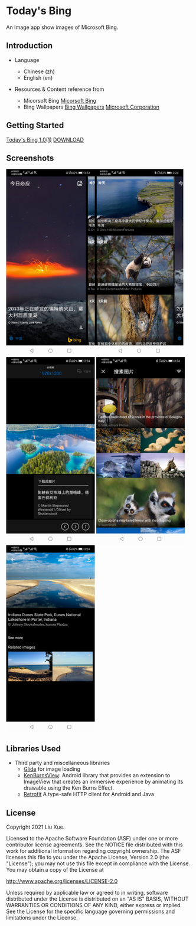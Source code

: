 Today's Bing
============

An Image app show images of Microsoft Bing.

Introduction
------------

* Language
  * Chinese (zh)
  * English (en)

* Resources & Content reference from
  * Micorsoft Bing
[Micorsoft Bing](https://www.bing.com/)
  * Bing Wallpapers
[Bing Wallpapers](https://play.google.com/store/apps/details?id=com.microsoft.bing.wallpapers&hl=en_US&gl=US)
[Microsoft Corporation](https://play.google.com/store/apps/dev?id=6720847872553662727)

Getting Started
---------------

[Today's Bing 1.0(1)](app/release/app-release.apk?raw=true)    [DOWNLOAD](app/release/app-release.apk?raw=true)

Screenshots
-----------

<img src="screenshots/bing_today.jpeg" alt="Today's Bing" title="Today's Bing" width="240px" style="width:240px;" /><img src="screenshots/bing_n_days_ago.jpeg" alt="N Days Ago Bing" title="N Days Ago Bing" style="width:240px;" /><img src="screenshots/bing_detail.jpeg" alt="Detail Bing" title="Detail Bing" style="width:240px;" />
<img src="screenshots/bing_gallery_list.jpeg" alt="Gallery List" title="Gallery List" style="width:240px;" /><img src="screenshots/bing_gallery_detail.jpeg" alt="Gallery Detail" title="Gallery Detail" style="width:240px;" />

Libraries Used
--------------

* Third party and miscellaneous libraries
  * [Glide][0] for image loading
  * [KenBurnsView][1]: Android library that provides an extension to ImageView that creates an immersive experience by animating its drawable using the Ken Burns Effect.
  * [Retrofit][2] A type-safe HTTP client for Android and Java

[0]: https://bumptech.github.io/glide/
[1]: https://github.com/flavioarfaria/KenBurnsView
[2]: https://github.com/square/retrofit

License
-------

Copyright 2021 Liu Xue.

Licensed to the Apache Software Foundation (ASF) under one or more contributor
license agreements.  See the NOTICE file distributed with this work for
additional information regarding copyright ownership.  The ASF licenses this
file to you under the Apache License, Version 2.0 (the "License"); you may not
use this file except in compliance with the License.  You may obtain a copy of
the License at

  http://www.apache.org/licenses/LICENSE-2.0

Unless required by applicable law or agreed to in writing, software
distributed under the License is distributed on an "AS IS" BASIS, WITHOUT
WARRANTIES OR CONDITIONS OF ANY KIND, either express or implied.  See the
License for the specific language governing permissions and limitations under
the License.
